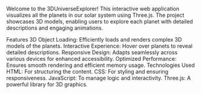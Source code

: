 Welcome to the 3DUniverseExplorer! This interactive web application visualizes all the planets in our solar system using Three.js. The project showcases 3D models, enabling users to explore each planet with detailed descriptions and engaging animations.

Features
3D Object Loading: Efficiently loads and renders complex 3D models of the planets.
Interactive Experience: Hover over planets to reveal detailed descriptions.
Responsive Design: Adapts seamlessly across various devices for enhanced accessibility.
Optimized Performance: Ensures smooth rendering and efficient memory usage.
Technologies Used
HTML: For structuring the content.
CSS: For styling and ensuring responsiveness.
JavaScript: To manage logic and interactivity.
Three.js: A powerful library for 3D graphics.

